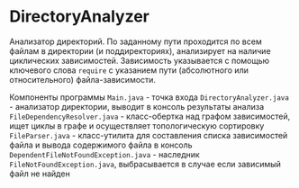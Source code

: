 # DirectoryAnalyzer

Анализатор директорий. По заданному пути проходится по всем файлам в директории (и поддиректориях), анализирует на наличие циклических зависимостей.
Зависимость указывается с помощью ключевого слова `require` с указанием пути (абсолютного или относительного) файла-зависимости.

Компоненты программы
`Main.java` - точка входа
`DirectoryAnalyzer.java` - анализатор директории, выводит в консоль результаты анализа
`FileDependencyResolver.java` - класс-обертка над графом зависимостей, ищет циклы в графе и осуществляет топологическую сортировку
`FileParser.java` - класс-утилита для составления списка зависимостей файла и вывода содержимого файла в консоль
`DependentFileNotFoundException.java` - наследник `FileNotFoundException.java`, выбрасывается в случае если зависимый файл не найден 
